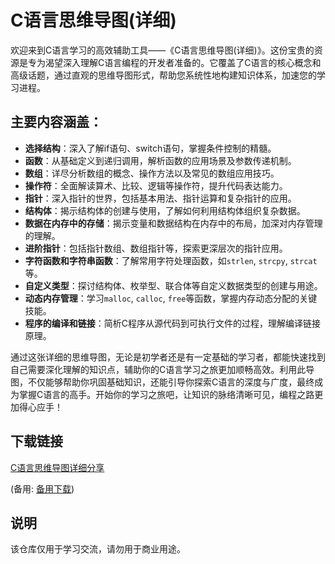 # C语言思维导图(详细)

欢迎来到C语言学习的高效辅助工具——《C语言思维导图(详细)》。这份宝贵的资源是专为渴望深入理解C语言编程的开发者准备的。它覆盖了C语言的核心概念和高级话题，通过直观的思维导图形式，帮助您系统性地构建知识体系，加速您的学习进程。

## 主要内容涵盖：

- **选择结构**：深入了解if语句、switch语句，掌握条件控制的精髓。
- **函数**：从基础定义到递归调用，解析函数的应用场景及参数传递机制。
- **数组**：详尽分析数组的概念、操作方法以及常见的数组应用技巧。
- **操作符**：全面解读算术、比较、逻辑等操作符，提升代码表达能力。
- **指针**：深入指针的世界，包括基本用法、指针运算和复杂指针的应用。
- **结构体**：揭示结构体的创建与使用，了解如何利用结构体组织复杂数据。
- **数据在内存中的存储**：揭示变量和数据结构在内存中的布局，加深对内存管理的理解。
- **进阶指针**：包括指针数组、数组指针等，探索更深层次的指针应用。
- **字符函数和字符串函数**：了解常用字符处理函数，如`strlen`, `strcpy`, `strcat`等。
- **自定义类型**：探讨结构体、枚举型、联合体等自定义数据类型的创建与用途。
- **动态内存管理**：学习`malloc`, `calloc`, `free`等函数，掌握内存动态分配的关键技能。
- **程序的编译和链接**：简析C程序从源代码到可执行文件的过程，理解编译链接原理。

通过这张详细的思维导图，无论是初学者还是有一定基础的学习者，都能快速找到自己需要深化理解的知识点，辅助你的C语言学习之旅更加顺畅高效。利用此导图，不仅能够帮助你巩固基础知识，还能引导你探索C语言的深度与广度，最终成为掌握C语言的高手。开始你的学习之旅吧，让知识的脉络清晰可见，编程之路更加得心应手！

## 下载链接
[C语言思维导图详细分享](https://pan.quark.cn/s/dacf0c1f00f3) 

(备用: [备用下载](https://pan.baidu.com/s/1N4sshN-fxYls4baV-so-mQ?pwd=1234))

## 说明

该仓库仅用于学习交流，请勿用于商业用途。
